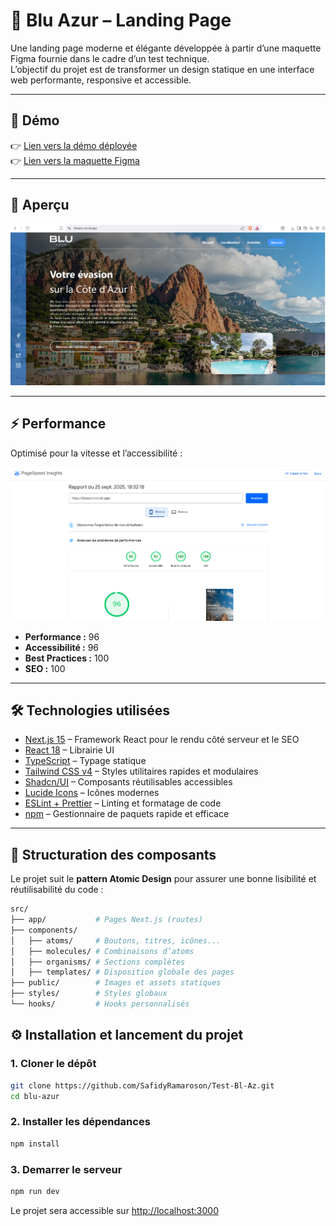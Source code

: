 # 🌊 Blu Azur – Landing Page

Une landing page moderne et élégante développée à partir d’une maquette Figma fournie dans le cadre d’un test technique.  
L’objectif du projet est de transformer un design statique en une interface web performante, responsive et accessible.

---

## 🚀 Démo

👉 [Lien vers la démo déployée](https://bluazur.vercel.app/)  
👉 [Lien vers la maquette Figma](https://www.figma.com/design/U8x9G8gQAjQpVOoyWisaYg/Blu-Azur?node-id=7-5&t=eOflIcv2C7PCqqOz-0)

---

## 📸 Aperçu

![Capture d’écran du projet](./public/preview.png)

---

## ⚡ Performance

Optimisé pour la vitesse et l’accessibilité :  

![Google Speed Insight](./public/google-speed.png)

- **Performance :** 96
- **Accessibilité :** 96
- **Best Practices :** 100
- **SEO :** 100

---

## 🛠️ Technologies utilisées

- [Next.js 15](https://nextjs.org/) – Framework React pour le rendu côté serveur et le SEO
- [React 18](https://react.dev/) – Librairie UI
- [TypeScript](https://www.typescriptlang.org/) – Typage statique
- [Tailwind CSS v4](https://tailwindcss.com/) – Styles utilitaires rapides et modulaires
- [Shadcn/UI](https://ui.shadcn.com/) – Composants réutilisables accessibles
- [Lucide Icons](https://lucide.dev/) – Icônes modernes
- [ESLint + Prettier](https://eslint.org/) – Linting et formatage de code
- [npm](https://npm.io/) – Gestionnaire de paquets rapide et efficace

--- 

## 🧩 Structuration des composants

Le projet suit le **pattern Atomic Design** pour assurer une bonne lisibilité et réutilisabilité du code :  

```bash
src/
├── app/           # Pages Next.js (routes)
├── components/
│   ├── atoms/     # Boutons, titres, icônes...
│   ├── molecules/ # Combinaisons d’atoms
│   ├── organisms/ # Sections complètes
│   ├── templates/ # Disposition globale des pages
├── public/        # Images et assets statiques
├── styles/        # Styles globaux
└── hooks/         # Hooks personnalisés

```

## ⚙️ Installation et lancement du projet

### 1. Cloner le dépôt
```bash
git clone https://github.com/SafidyRamaroson/Test-Bl-Az.git
cd blu-azur
```

### 2. Installer les dépendances
```bash
npm install
```

### 3. Demarrer le serveur
```bash
npm run dev
```
Le projet sera accessible sur [http://localhost:3000](http://localhost:3000)  





